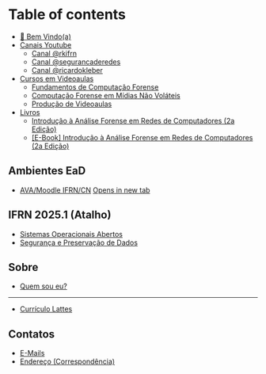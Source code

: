 # Table of contents

* [👋 Bem Vindo(a)](README.md)
* [Canais Youtube](canais-youtube/README.md)
  * [Canal @rkifrn](https://www.youtube.com/@rkifrn)
  * [Canal @segurancaderedes](https://www.youtube.com/@segurancaderedes)
  * [Canal @ricardokleber](https://www.youtube.com/@ricardokleber)
* [Cursos em Videoaulas](cursos-em-videoaulas/README.md)
  * [Fundamentos de Computação Forense](https://www.udemy.com/course/fundamentos-de-computacao-forense/)
  * [Computação Forense em Mídias Não Voláteis](https://www.udemy.com/course/computacao-forense-em-midias/)
  * [Produção de Videoaulas](https://www.udemy.com/course/producao-de-videoaulas/)
* [Livros](livros/README.md)
  * [Introdução à Análise Forense em Redes de Computadores (2a Edição)](https://rklivros.lojavirtualnuvem.com.br/produtos/livro-introducao-a-analise-forense-em-redes-de-computadores/)
  * [\[E-Book\] Introdução à Análise Forense em Redes de Computadores (2a Edição)](https://www.amazon.com.br/Introdu%C3%A7%C3%A3o-An%C3%A1lise-Forense-Redes-Computadores-ebook/dp/B0CTXHPHN7)

## Ambientes EaD

* [AVA/Moodle IFRN/CN](https://ead.projetos.cn.ifrn.edu.br)
<a href="placeholder.com" target="_blank">Opens in new tab</a>

## IFRN 2025.1 (Atalho)

* [Sistemas Operacionais Abertos](https://ead.projetos.cn.ifrn.edu.br/course/view.php?id=10)
* [Segurança e Preservação de Dados](https://ead.projetos.cn.ifrn.edu.br/course/view.php?id=11)

## Sobre

* [Quem sou eu?](sobre/quem-sou-eu.md)

***

* [Currículo Lattes](http://lattes.cnpq.br/1198509733142922)

## Contatos

* [E-Mails](contatos/e-mails.md)
* [Endereço (Correspondência)](contatos/endereco-correspondencia.md)
